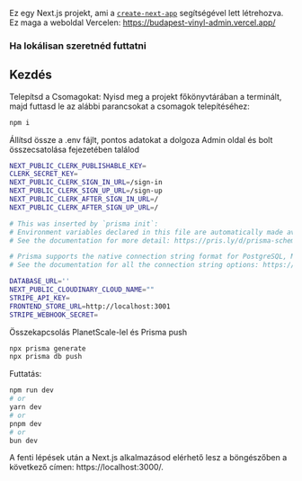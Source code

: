 Ez egy Next.js projekt, ami a [`create-next-app`](https://github.com/vercel/next.js/tree/canary/packages/create-next-app) segítségével lett létrehozva.
Ez maga a weboldal Vercelen: https://budapest-vinyl-admin.vercel.app/
### Ha lokálisan szeretnéd futtatni
## Kezdés
Telepítsd a Csomagokat:
Nyisd meg a projekt főkönyvtárában a terminált, majd futtasd le az alábbi parancsokat a csomagok telepítéséhez:
```bash
npm i
```

Állítsd össze a .env fájlt, pontos adatokat a dolgoza	Admin oldal és bolt összecsatolása fejezetében találod
```bash
NEXT_PUBLIC_CLERK_PUBLISHABLE_KEY=
CLERK_SECRET_KEY=
NEXT_PUBLIC_CLERK_SIGN_IN_URL=/sign-in
NEXT_PUBLIC_CLERK_SIGN_UP_URL=/sign-up
NEXT_PUBLIC_CLERK_AFTER_SIGN_IN_URL=/
NEXT_PUBLIC_CLERK_AFTER_SIGN_UP_URL=/

# This was inserted by `prisma init`:
# Environment variables declared in this file are automatically made available to Prisma.
# See the documentation for more detail: https://pris.ly/d/prisma-schema#accessing-environment-variables-from-the-schema

# Prisma supports the native connection string format for PostgreSQL, MySQL, SQLite, SQL Server, MongoDB and CockroachDB.
# See the documentation for all the connection string options: https://pris.ly/d/connection-strings

DATABASE_URL=''
NEXT_PUBLIC_CLOUDINARY_CLOUD_NAME=""
STRIPE_API_KEY=
FRONTEND_STORE_URL=http://localhost:3001
STRIPE_WEBHOOK_SECRET=
```

Összekapcsolás PlanetScale-lel és Prisma push
```bash
npx prisma generate
npx prisma db push
```
Futtatás:

```bash
npm run dev
# or
yarn dev
# or
pnpm dev
# or
bun dev
```

A fenti lépések után a Next.js alkalmazásod elérhető lesz a böngészőben a következő címen: https://localhost:3000/.

